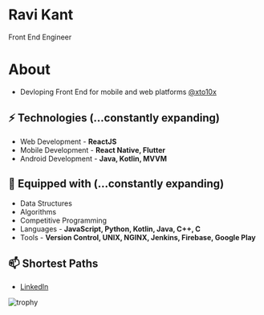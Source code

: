 # Ravi Kant
Front End Engineer 

# About
- Devloping Front End for mobile and web platforms [@xto10x](https://github.com/xto10x)

## ⚡ Technologies (...constantly expanding)
- Web Development - **ReactJS**
- Mobile Development - **React Native, Flutter**
- Android Development - **Java, Kotlin, MVVM**

## :toolbox: Equipped with (...constantly expanding)
- Data Structures
- Algorithms
- Competitive Programming
- Languages - **JavaScript, Python, Kotlin, Java, C++, C**
- Tools - **Version Control, UNIX, NGINX, Jenkins, Firebase, Google Play**


## 📫 Shortest Paths
- [LinkedIn](https://www.linkedin.com/in/ravikaant/)

![trophy](https://github-profile-trophy.vercel.app/?username=ravikaant&no-bg=true&row=1&column=6&no-frame=true&margin-w=15&margin-h=15&theme=gruvbox)


<!--
**kavirant/kavirant** is a ✨ _special_ ✨ repository because its `README.md` (this file) appears on your GitHub profile.

Here are some ideas to get you started:

- 🔭 I’m currently working on ...
- 🌱 I’m currently learning ...
- 👯 I’m looking to collaborate on ...
- 🤔 I’m looking for help with ...
- 💬 Ask me about ...
- 📫 How to reach me: ...
- 😄 Pronouns: ...
- ⚡ Fun fact: ...
-->
